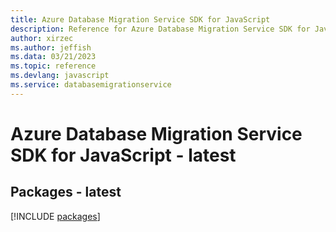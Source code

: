 ```yaml
---
title: Azure Database Migration Service SDK for JavaScript
description: Reference for Azure Database Migration Service SDK for JavaScript
author: xirzec
ms.author: jeffish
ms.data: 03/21/2023
ms.topic: reference
ms.devlang: javascript
ms.service: databasemigrationservice
---
```

# Azure Database Migration Service SDK for JavaScript - latest
## Packages - latest
[!INCLUDE [packages](database-migration-service-index.md)]